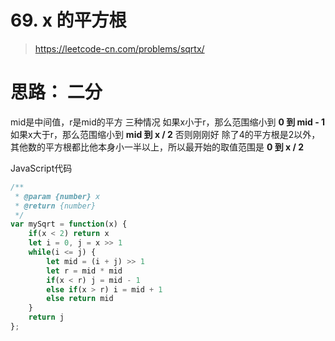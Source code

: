 # 69. x 的平方根

> https://leetcode-cn.com/problems/sqrtx/

# 思路： 二分
mid是中间值，r是mid的平方
三种情况
如果x小于r，那么范围缩小到 **0 到 mid - 1**
如果x大于r，那么范围缩小到 **mid 到 x / 2**
否则刚刚好
除了4的平方根是2以外，其他数的平方根都比他本身小一半以上，所以最开始的取值范围是 **0 到 x / 2**

JavaScript代码
```js
/**
 * @param {number} x
 * @return {number}
 */
var mySqrt = function(x) {
    if(x < 2) return x
    let i = 0, j = x >> 1
    while(i <= j) {
        let mid = (i + j) >> 1
        let r = mid * mid
        if(x < r) j = mid - 1
        else if(x > r) i = mid + 1
        else return mid
    }
    return j
};
```